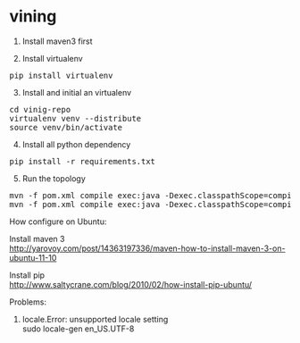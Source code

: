 vining
=======
1. Install maven3 first  

2. Install virtualenv  
<pre>pip install virtualenv</pre>  

3. Install and initial an virtualenv  
<pre>
cd vinig-repo  
virtualenv venv --distribute  
source venv/bin/activate
</pre>

4. Install all python dependency  
<pre>pip install -r requirements.txt</pre>

5. Run the topology  
<pre>
mvn -f pom.xml compile exec:java -Dexec.classpathScope=compile -Dexec.mainClass=me.haogao.vining.topology.ViningShellTopology    
mvn -f pom.xml compile exec:java -Dexec.classpathScope=compile -Dexec.mainClass=me.haogao.vining.topology.ViningTweepyTopology  
</pre>

How configure on Ubuntu:  

Install maven 3  
http://yarovoy.com/post/14363197336/maven-how-to-install-maven-3-on-ubuntu-11-10  

Install pip  
http://www.saltycrane.com/blog/2010/02/how-install-pip-ubuntu/  

Problems:  
1. locale.Error: unsupported locale setting  
sudo locale-gen en_US.UTF-8  